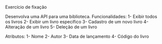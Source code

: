 Exercício de fixação


Desenvolva uma API para uma biblioteca.
Funcionalidades:
1- Exibir todos os livros
2- Exibir um livro específico
3- Cadastro de um novo livro
4- Alteração de um livro
5- Deleção de um livro

Atributos:
1- Nome
2- Autor
3- Data de lançamento
4- Código do livro
